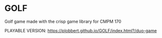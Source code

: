# GOLF
Golf game made with the crisp game library for CMPM 170

PLAYABLE VERSION: https://plobbert.github.io/GOLF/index.html?/duo-game
